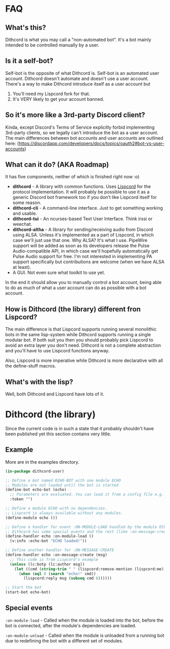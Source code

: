 FAQ
===

What's this?
------------

Dithcord is what you may call a "non-automated bot". It's a bot mainly intended to be controlled manually by a user.

Is it a self-bot?
-----------------

Self-bot is the opposite of what Dithcord is. Self-bot is an automated user account. Dithcord doesn't automate and doesn't use a user account. There's a way to make Dithcord introduce itself as a user account but

1. You'll need my Lispcord fork for that.
2. It's VERY likely to get your account banned.

So it's more like a 3rd-party Discord client?
---------------------------------------------

Kinda, except Discord's Terms of Service explicitly forbid implementing 3rd-party clients, so we legally can't introduce the bot as a user account. The main differences between bot accounts and user accounts are outlined here: (https://discordapp.com/developers/docs/topics/oauth2#bot-vs-user-accounts)

What can it do? (AKA Roadmap)
-----------------------------

It has five components, neither of which is finished right now :o)

* **dithcord** - A library with common functions. Uses [Lispcord](https://github.com/lispcord/lispcord) for the protocol implementation. It will probably be possible to use it as a generic Discord bot framework too if you don't like Lispcord itself for some reason.
* **dithcord-cli** - A command-line interface. Just to get something working and usable.
* **dithcord-tui** - An ncurses-based Text User Interface. Think irssi or weechat.
* **dithcord-altha** - A library for sending/receiving audio from Discord using ALSA. Unless it's implemented as a part of Lispcord, in which case we'll just use that one. Why ALSA? It's what I use. PipeWire support will be added as soon as its developers release the Pulse Audio-compatible API, in which case we'll hopefully automatically get Pulse Audio support for free. I'm not interested in implementing PA support specifically but contributions are welcome (when we have ALSA at least).
* A GUI. Not even sure what toolkit to use yet.

In the end it should allow you to manually control a bot account, being able to do as much of what a user account can do as possible with a bot account.

How is Dithcord (the library) different fron Lispcord?
------------------------------------------------------

The main difference is that Lispcord supports running several monolithic bots in the same lisp-system while Dithcord supports running a single modular bot. If both suit you then you should probably pick Lispcord to avoid an extra layer you don't need. Dithcord is not a complete abstraction and you'll have to use Lispcord functions anyway.

Also, Lispcord is more imperative while Dithcord is more declarative with all the define-stuff macros.

What's with the lisp?
---------------------

Well, both Dithcord and Lispcord have lots of it.

Dithcord (the library)
======================

Since the current code is in such a state that it probably shouldn't have been published yet this section contains very little.

Example
-------

More are in the examples directory.

```lisp
(in-package dithcord-user)

;; Define a bot named ECHO-BOT with one module ECHO
;; Modules are not loaded until the bot is started
(define-bot echo-bot (echo)
  ;; Parameters are evaluated. You can load it from a config file e.g.
  :token "")

;; Define a module ECHO with no dependencies.
;; Lispcord is always available without any modules.
(define-module echo ())

;; Define a handler for event :ON-MODULE-LOAD handled by the module ECHO.
;; Dithcord has some special events and the rest (like :on-message-create) are the same as Lispcord's
(define-handler echo :on-module-load ()
  (v:info :echo-bot "ECHO loaded!"))

;; Define another handler for :ON-MESSAGE-CREATE
(define-handler echo :on-message-create (msg)
  ;; This code is from Lispcord's example
  (unless (lc:botp (lc:author msg))
    (let ((cmd (string-trim " " (lispcord:remove-mention (lispcord:me) (lc:content msg)))))
      (when (eql 0 (search "echo!" cmd))
        (lispcord:reply msg (subseq cmd 6))))))

;; Start the bot
(start-bot echo-bot)
```

Special events
----------------

`:on-module-load` - Called when the module is loaded into the bot, before the bot is connected, after the module's dependencies are loaded.

`:on-module-unload` - Called when the module is unloaded from a running bot due to redefining the bot with a different set of modules.

